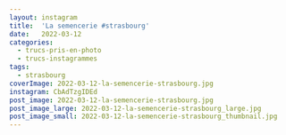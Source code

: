 ```yaml
---
layout: instagram
title:  'La semencerie #strasbourg'
date:   2022-03-12
categories: 
  - trucs-pris-en-photo
  - trucs-instagrammes
tags:
  - strasbourg
coverImage: 2022-03-12-la-semencerie-strasbourg.jpg
instagram: CbAdTzgIDEd
post_image: 2022-03-12-la-semencerie-strasbourg.jpg
post_image_large: 2022-03-12-la-semencerie-strasbourg_large.jpg
post_image_small: 2022-03-12-la-semencerie-strasbourg_thumbnail.jpg
---
```




